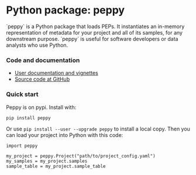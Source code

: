 # Python package: peppy

<!-- <img src="/img/logo_python.svg" alt="" style="float:left; margin:20px"> -->`peppy` is a Python package that loads PEPs. It instantiates an in-memory representation of metadata for your project and all of its samples, for any downstream purpose. `peppy` is useful for software developers or data analysts who use Python.

### Code and documentation

* [User documentation and vignettes](../peppy/README.md)
* [Source code at GitHub](https://github.com/pepkit/peppy)

### Quick start 

Peppy is on pypi. Install with:
```
pip install peppy
```

Or use `pip install --user --upgrade peppy` to install a local copy. Then you can load your project into Python with this code:

```
import peppy

my_project = peppy.Project("path/to/project_config.yaml")
my_samples = my_project.samples
sample_table = my_project.sample_table
```

